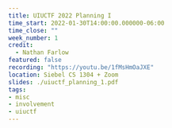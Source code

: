 ```yaml
---
title: UIUCTF 2022 Planning I
time_start: 2022-01-30T14:00:00.000000-06:00
time_close: ""
week_number: 1
credit:
  - Nathan Farlow
featured: false
recording: "https://youtu.be/1fMsHmOaJXE"
location: Siebel CS 1304 + Zoom
slides: ./uiuctf_planning_1.pdf
tags:
- misc
- involvement
- uiuctf
---
```

